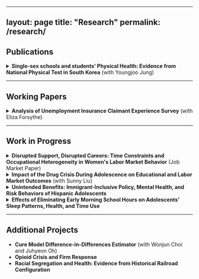  ---
layout: page
title: "Research"
permalink: /research/
---

## Publications

<details>
  <summary><strong>Single-sex schools and students’ Physical Health: Evidence from National Physical Test in South Korea</strong> (with Youngjoo Jung)</summary>
  <p>
    <em>Economics Letters, 2025</em>  
    Abstract: Leveraging a randomized natural experiment, this study examines the impact of attending single-sex middle schools on students' physical fitness, measured through standardized nationwide physical tests. In South Korea, middle school students are assigned by lottery to either single-sex or coeducational schools within their designated school zones, providing an ideal setting to evaluate the effects of single-sex schooling. Using school-level data covering all middle schools, the study finds that boys attending single-sex schools achieve significantly higher pass rates on standardized physical fitness tests, suggesting improved physical fitness compared to their peers in coeducational schools.  
    However, no similar improvement is observed for girls attending single-sex schools. These findings suggest that single-sex schooling has differential effects by gender, highlighting the need to further research to understand the mechanisms underlying these varied outcomes.  
    📄 <a href="https://www.sciencedirect.com/science/article/pii/S0165176525001168" target="_blank">View Paper</a>  
  </p>
</details>

---

## Working Papers

<details>
  <summary><strong>Analysis of Unemployment Insurance Claimant Experience Survey</strong> (with Eliza Forsythe)</summary>
  <p>
    Report prepared for the Illinois Department of Employment Security (IDES).  
    Abstract: This report analyzes the Illinois Unemployment Insurance (UI) Claimant Experience Survey, conducted between August 2023 and August 2024, with the goal of improving equity in access to UI benefits and strengthening survey design. Using regression analysis of demographic characteristics and text analysis of open-ended responses, we examine how claimants’ backgrounds and filing circumstances shape their reported experiences with the UI system. The study focuses on key dimensions of the claimant journey, including sources of information, reliance on in-person services, perceived difficulty of filing, and narrative accounts of the process. By combining quantitative and qualitative evidence, the report provides insights into heterogeneity across demographic groups and filing types, and develops recommendations for improving data collection, reweighting procedures, and survey integration to support more representative and actionable insights for IDES.  
  </p>
</details>

---

## Work in Progress

<details>
  <summary><strong>Disrupted Support, Disrupted Careers: Time Constraints and Occupational Heterogeneity in Women's Labor Market Behavior</strong> (Job Market Paper)</summary>
  <p>
    Abstract: Skilled women often rely on outsourced household services to balance professional and household responsibilities. When the availability of these services contracts—such as through changes in local labor market conditions—women face intensified time constraints, often forcing a reallocation of hours toward household tasks at the expense of market work. The extent of this adjustment can differ across occupations due to variation in job demands and constraints.  

    This study exploits the staggered rollout of the Secure Communities immigration enforcement program, which generated an exogenous reduction in local household-service workers. Using a difference-in-differences approach, the analysis examines how college-educated women in skilled occupations adjust their labor supply following these contractions, with a focus on heterogeneity by occupational returns to extended working hours and spousal work flexibility. The results show that this pattern arises when greater reliance on outsourced services amplifies the impact of service disruptions. Among married women in high-return occupations, the reduction is smaller when spouses hold flexible jobs, highlighting the crucial role of supportive intra-household dynamics in mitigating the career disruptions faced by women.  

    These findings reveal an important channel through which disruptions in household services increase women's time constraints, producing occupation-specific penalties for women’s labor supply and potentially widening gender disparities among skilled professionals.  
  </p>
</details>

<details>
  <summary><strong>Impact of the Drug Crisis During Adolescence on Educational and Labor Market Outcomes</strong> (with Sunny Liu)</summary>
  <p>
    Abstract: Drug overdose in the United States has increased over six times in the past three decades. We investigate the education and labor market consequences of adolescent exposure to the drug crisis. Previous research has largely focused on the direct labor market effects on drug users. Our paper shifts focus to the long-term consequences, specifically examining the educational attainment and labor market outcomes of adolescents who grew up in communities affected by the drug crisis.  

    To mitigate potential omitted variable bias, we instrument for the severity of teens' exposure to the drug crisis using the state-level triplicate prescription programs, which influenced pharmaceutical companies' marketing strategies. By leveraging the variation in these state-level policies, we establish a causal link between the drug crisis and teenagers' outcomes in adulthood. We further shed light on the potential mechanisms by looking at direct effects on individuals and indirect effects on neighborhood amenities. Given the potential lifelong consequences of education and early career experiences, this research offers vital insights into the broader societal consequences of the ongoing drug crisis.  
  </p>
</details>

<details>
  <summary><strong>Unintended Benefits: Immigrant-Inclusive Policy, Mental Health, and Risk Behaviors of Hispanic Adolescents</strong></summary>
  <p>
    Abstract: This study examines the effects of immigrant-inclusive policy on the mental health and risk behaviors among Hispanic adolescents using state-level sanctuary policy. Employing a difference-in-differences design, the findings reveal significant mental health benefits, including a 10% reduction in reports of sadness and a 16% decrease in the probability of considering suicide. Additionally, declines in risk behaviors are observed with a 35% reduction in smoking initiation, a 15% decrease in the likelihood of currently smoking, and a 9% drop in alcohol consumption.  

    The findings underscore the policy's impact, which extends beyond its initial goals, yielding unforeseen positive effects across the broader Hispanic population. Considering the connection between adolescent mental health and subsequent labor market performance, as well as the economic costs associated with risky behaviors, the research stresses the importance of adopting a comprehensive perspective in future immigration policy formulation.  
  </p>
</details>

<details>
  <summary><strong>Effects of Eliminating Early Morning School Hours on Adolescents’ Sleep Patterns, Health, and Time Use</strong></summary>
  <p>
    Abstract: This project investigates the consequences of delaying school start times on adolescents’ sleep patterns, overall health, and daily time allocation.  
  </p>
</details>

---

## Additional Projects

- **Cure Model Difference-in-Differences Estimator** (with Wonjun Choi and Juhyeon Oh)  
- **Opioid Crisis and Firm Response**  
- **Racial Segregation and Health: Evidence from Historical Railroad Configuration**
